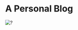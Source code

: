 # A Personal Blog

![?](https://onedrive.gimhoy.com/1drv/aHR0cHM6Ly8xZHJ2Lm1zL3UvcyFBcU1aYnp1UXg2aXhpZHRHZGJtVWFjOFJKU1lKb1E=.jpg)
